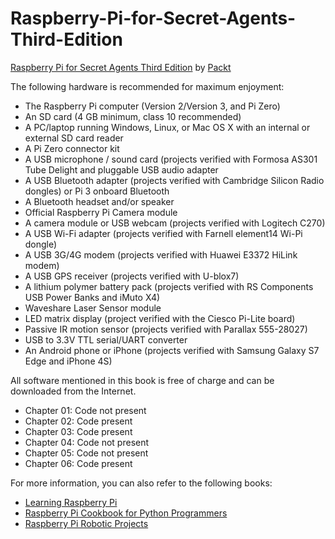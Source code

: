 # Raspberry-Pi-for-Secret-Agents-Third-Edition
[Raspberry Pi for Secret Agents Third Edition](https://www.packtpub.com/hardware-and-creative/raspberry-pi-secret-agents-third-edition?utm_source=GitHub&utm_medium=repository&utm_campaign=9781786463548) by [Packt](https://www.packtpub.com/)


The following hardware is recommended for maximum enjoyment:

* The Raspberry Pi computer (Version 2/Version 3, and Pi Zero)
* An SD card (4 GB minimum, class 10 recommended)
* A PC/laptop running Windows, Linux, or Mac OS X with an internal or external SD card reader
* A Pi Zero connector kit
* A USB microphone / sound card (projects verified with Formosa AS301 Tube Delight and pluggable USB audio adapter
* A USB Bluetooth adapter (projects verified with Cambridge Silicon Radio dongles) or Pi 3 onboard Bluetooth
* A Bluetooth headset and/or speaker
* Official Raspberry Pi Camera module
* A camera module or USB webcam (projects verified with Logitech C270)
* A USB Wi-Fi adapter (projects verified with Farnell element14 Wi-Pi dongle)
* A USB 3G/4G modem (projects verified with Huawei E3372 HiLink modem)
* A USB GPS receiver (projects verified with U-blox7)
* A lithium polymer battery pack (projects verified with RS Components USB Power Banks and iMuto X4)
* Waveshare Laser Sensor module
* LED matrix display (project verified with the Ciesco Pi-Lite board)
* Passive IR motion sensor (projects verified with Parallax 555-28027)
* USB to 3.3V TTL serial/UART converter
* An Android phone or iPhone (projects verified with Samsung Galaxy S7 Edge and iPhone 4S)


All software mentioned in this book is free of charge and can be downloaded from the
Internet.


* Chapter 01: Code not present
* Chapter 02: Code present
* Chapter 03: Code present
* Chapter 04: Code not present
* Chapter 05: Code not present
* Chapter 06: Code present



For more information, you can also refer to the following books:
* [Learning Raspberry Pi](https://www.packtpub.com/hardware-and-creative/learning-raspberry-pi?utm_source=GitHub&utm_medium=repository&utm_campaign=9781783982820)
* [Raspberry Pi Cookbook for Python Programmers](https://www.packtpub.com/hardware-and-creative/raspberry-pi-cookbook-python-programmers?utm_source=GitHub&utm_medium=repository&utm_campaign=9781849696623)
* [Raspberry Pi Robotic Projects](https://www.packtpub.com/hardware-and-creative/raspberry-pi-robotic-projects?utm_source=GitHub&utm_medium=repository&utm_campaign=9781849694322)
